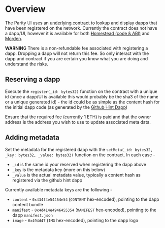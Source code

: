 # Overview

The Parity UI uses an [underlying contract](https://github.com/ethcore/contracts/blob/master/DappReg.sol) to lookup and display dapps that have been registered on the network. Currently the contract does not have a dapp/UI, however it is available for both [Homestead (code & ABI)](https://etherscan.io/address/0xD70994d7020DF8052A1124561ff548f3b88744d8#code) and [Morden](https://testnet.etherscan.io/address/0x11e869F9094a1101B4C60201d6Cf894AfC7EadBB).

**WARNING** There is a non-refundable fee associated with registering a dapp. Dropping a dapp will not return this fee. So only interact with the dapp and contract if you are certain you know what you are doing and understand the risks.

## Reserving a dapp

Execute the `register(_id: bytes32)` function on the contract with a unique id (once a dapp/UI is available this would probably be the sha3 of the name or a unique generated id) - the id could be as simple as the content hash for the initial dapp code (as generated by the [Github Hint Dapp](https://github.com/ethcore/parity/wiki/Parity-github-hint-(and-dapp)))

Ensure that the required fee (currently 1 ETH) is paid and that the owner address is the address you wish to use to update associated meta data.

## Adding metadata

Set the metadata for the registered dapp with the `setMeta(_id: bytes32, _key: bytes32, _value: bytes32)` function on the contract. In each case -

- `_id` is the same id your reserved when registering the dapp above
- `_key` is the metadata key (more on this below)
- `_value` is the actual metadata value, typically a content hash as registered via the github hint dapp

Currently available metadata keys are the following -

- `content` - `0x434f4e54454e54` (`CONTENT` hex-encoded), pointing to the dapp content bundle
- `manifest` - `0x4d414e4946455354` (`MANIFEST` hex-encoded), pointing to the dapp `manifest.json`
- `image` - `0x494d47` (`IMG` hex-encoded), pointing to the dapp logo